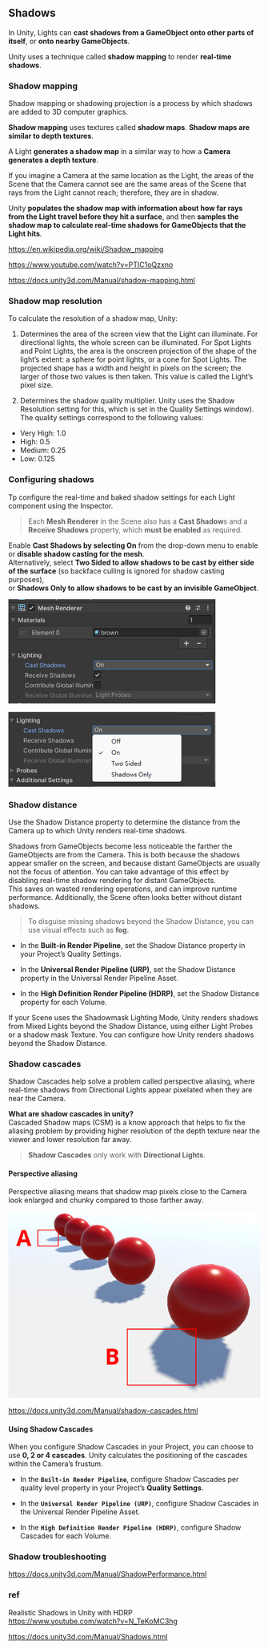 ## Shadows
In Unity, Lights can **cast shadows from a GameObject onto other parts of itself**, or **onto nearby GameObjects**.

Unity uses a technique called **shadow mapping** to render **real-time shadows**.

### Shadow mapping
Shadow mapping or shadowing projection is a process by which shadows are added to 3D computer graphics.


**Shadow mapping** uses textures called **shadow maps**. **Shadow maps are similar to depth textures**. 

A Light **generates a shadow map** in a similar way to how a **Camera generates a depth texture**.

If you imagine a Camera at the same location as the Light, the areas of the Scene that the Camera cannot see are the same areas of the Scene that rays from the Light cannot reach; therefore, they are in shadow.
 

Unity **populates the shadow map with information about how far rays from the Light travel before they hit a surface**, and then **samples the shadow map to calculate real-time shadows for GameObjects that the Light hits**.

https://en.wikipedia.org/wiki/Shadow_mapping

https://www.youtube.com/watch?v=PTIC1oQzxno

https://docs.unity3d.com/Manual/shadow-mapping.html

### Shadow map resolution

To calculate the resolution of a shadow map, Unity:

1. Determines the area of the screen view that the Light can illuminate. For directional lights, the whole screen can be illuminated. For Spot Lights and Point Lights, the area is the onscreen projection of the shape of the light’s extent: a sphere for point lights, or a cone for Spot Lights. The projected shape has a width and height in pixels on the screen; the larger of those two values is then taken. This value is called the Light’s pixel
 size.

2. Determines the shadow quality multiplier. Unity uses the Shadow Resolution setting for this, which is set in the Quality Settings window). The quality settings correspond to the following values:

- Very High: 1.0
- High: 0.5
- Medium: 0.25
- Low: 0.125

### Configuring shadows
Tp configure the real-time and baked shadow settings for each Light component using the Inspector.


> Each **Mesh Renderer** in the Scene also has a **Cast Shadow**s and a **Receive Shadows** property, which **must be enabled** as required.

Enable **Cast Shadows by selecting On** from the drop-down menu to enable or **disable shadow casting for the mesh**. \
Alternatively, select **Two Sided to allow shadows to be cast by either side of the surface** (so backface culling is ignored for shadow casting purposes), \
or **Shadows Only to allow shadows to be cast by an invisible GameObject**.

![](./img/configure_shadow.png)

![](./img/cast_shadow.png)

### Shadow distance

Use the Shadow Distance property to determine the distance from the Camera up to which Unity renders real-time shadows.

Shadows from GameObjects
 become less noticeable the farther the GameObjects are from the Camera. This is both because the shadows appear smaller on the screen, and because distant GameObjects are usually not the focus of attention. You can take advantage of this effect by disabling real-time shadow rendering for distant GameObjects.  
This saves on wasted rendering operations, and can improve runtime performance. Additionally, the Scene
 often looks better without distant shadows.
 
> To disguise missing shadows beyond the Shadow Distance, you can use visual effects such as **fog**.
 
 
- In the **Built-in Render Pipeline**, set the Shadow Distance property in your Project’s Quality Settings.

- In the **Universal Render Pipeline (URP)**, set the Shadow Distance property in the Universal Render Pipeline Asset.

- In the **High Definition Render Pipeline (HDRP)**, set the Shadow Distance property for each Volume.


If your Scene uses the Shadowmask Lighting Mode, Unity renders shadows from Mixed Lights
 beyond the Shadow Distance, using either Light Probes
 or a shadow mask Texture. You can configure how Unity renders shadows beyond the Shadow Distance.

### Shadow cascades
Shadow Cascades help solve a problem called perspective aliasing, where real-time shadows from Directional Lights appear pixelated when they are near the Camera.

**What are shadow cascades in unity?** \
Cascaded Shadow maps (CSM) is a know approach that helps to fix the aliasing problem by providing higher resolution of the depth texture near the viewer and lower resolution far away.

> **Shadow Cascades** only work with **Directional Lights**.

#### Perspective aliasing
Perspective aliasing means that shadow map pixels close to the Camera look enlarged and chunky compared to those farther away.

![](./img/DirShadowAliasing.jpg)

https://docs.unity3d.com/Manual/shadow-cascades.html


#### Using Shadow Cascades
When you configure Shadow Cascades in your Project, you can choose to use **0, 2 or 4 cascades**. Unity calculates the positioning of the cascades within the Camera’s frustum.

- In the **`Built-in Render Pipeline`**, configure Shadow Cascades per quality level property in your Project’s **Quality Settings**.

- In the **`Universal Render Pipeline (URP)`**, configure Shadow Cascades in the Universal Render Pipeline Asset.

- In the **`High Definition Render Pipeline (HDRP)`**, configure Shadow Cascades for each Volume.

### Shadow troubleshooting
https://docs.unity3d.com/Manual/ShadowPerformance.html

### ref
Realistic Shadows in Unity with HDRP \
https://www.youtube.com/watch?v=N_TeKoMC3hg

https://docs.unity3d.com/Manual/Shadows.html
